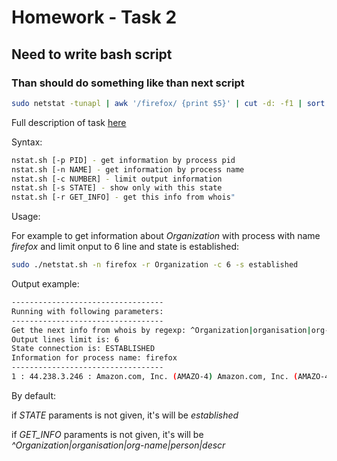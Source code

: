 # Homework - Task 2

## Need to write bash script

### Than should do something like than next script

```bash
sudo netstat -tunapl | awk '/firefox/ {print $5}' | cut -d: -f1 | sort | uniq -c | sort | tail -n5 | grep -oP '(\d+\.){3}\d+' | while read IP ; do whois $IP | awk -F':' '/^Organization/ {print $2}' ; done
```

Full description of task [here](hw-task.md)

Syntax:

```bash
nstat.sh [-p PID] - get information by process pid
nstat.sh [-n NAME] - get information by process name
nstat.sh [-c NUMBER] - limit output information
nstat.sh [-s STATE] - show only with this state
nstat.sh [-r GET_INFO] - get this info from whois"
```

Usage:

For example to get information about *Organization* with process with name *firefox* and limit onput to 6 line and state is established:

```bash
sudo ./netstat.sh -n firefox -r Organization -c 6 -s established
```

Output example:

```bash
----------------------------------
Running with following parameters:
----------------------------------
Get the next info from whois by regexp: ^Organization|organisation|org-name|person|descr
Output lines limit is: 6
State connection is: ESTABLISHED
Information for process name: firefox
----------------------------------
1 : 44.238.3.246 : Amazon.com, Inc. (AMAZO-4) Amazon.com, Inc. (AMAZO-47)
```

By default:

if *STATE* paraments is not given, it's will be *established*

if *GET_INFO* paraments is not given, it's will be *^Organization|organisation|org-name|person|descr*
